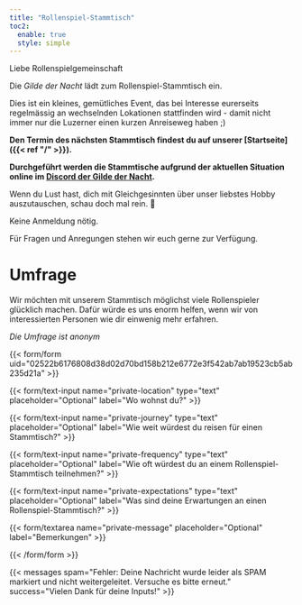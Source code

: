 ```yaml
---
title: "Rollenspiel-Stammtisch"
toc2:
  enable: true
  style: simple
---
```


Liebe Rollenspielgemeinschaft

Die _Gilde der Nacht_ lädt zum Rollenspiel-Stammtisch ein.

Dies ist ein kleines, gemütliches Event, das bei Interesse eurerseits regelmässig an wechselnden Lokationen stattfinden wird - damit nicht immer nur die Luzerner einen kurzen Anreiseweg haben ;)

**Den Termin des nächsten Stammtisch findest du auf unserer [Startseite]({{< ref "/" >}}).**

**Durchgeführt werden die Stammtische aufgrund der aktuellen Situation online im [Discord der Gilde der Nacht](https://discord.gg/G7mkTTB).**

Wenn du Lust hast, dich mit Gleichgesinnten über unser liebstes Hobby auszutauschen, schau doch mal rein. 🎲

Keine Anmeldung nötig.

Für Fragen und Anregungen stehen wir euch gerne zur Verfügung.

# Umfrage

Wir möchten mit unserem Stammtisch möglichst viele Rollenspieler glücklich machen. Dafür würde es uns enorm helfen, wenn wir von interessierten Personen wie dir einwenig mehr erfahren.

_Die Umfrage ist anonym_

{{< form/form uid="02522b6176808d38d02d70bd158b212e6772e3f542ab7ab19523cb5ab235d21a" >}}

{{< form/text-input name="private-location" type="text" placeholder="Optional" label="Wo wohnst du?" >}}

{{< form/text-input name="private-journey" type="text" placeholder="Optional" label="Wie weit würdest du reisen für einen Stammtisch?" >}}

{{< form/text-input name="private-frequency" type="text" placeholder="Optional" label="Wie oft würdest du an einem Rollenspiel-Stammtisch teilnehmen?" >}}

{{< form/text-input name="private-expectations" type="text" placeholder="Optional" label="Was sind deine Erwartungen an einen Rollenspiel-Stammtisch?" >}}

{{< form/textarea name="private-message" placeholder="Optional" label="Bemerkungen" >}}

{{< /form/form >}}

{{< messages spam="Fehler: Deine Nachricht wurde leider als SPAM markiert und nicht weitergeleitet. Versuche es bitte erneut." success="Vielen Dank für deine Inputs!" >}}
